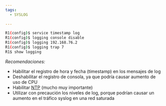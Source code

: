 ```yaml
---
tags:
  - SYSLOG
  
---
```


``` bash
R1(config)$ service timestamp log
R1(config)$ logging console disable
R1(config)$ logging 192.168.76.2
R1(config)$ logging trap 7
R1$ show logging 
```

_Recomendaciones:_
- Habilitar el registro de hora y fecha (timestamp) en los mensajes de log
- Deshabilitar el registro de consola, ya que podría causar aumento de uso de CPU
- Habilitar [NTP](../NTP/NTP.md) (mucho muy importante)
- Utilizar con precaución los niveles de log, porque podrían causar un aumento en el tráfico syslog en una red saturada